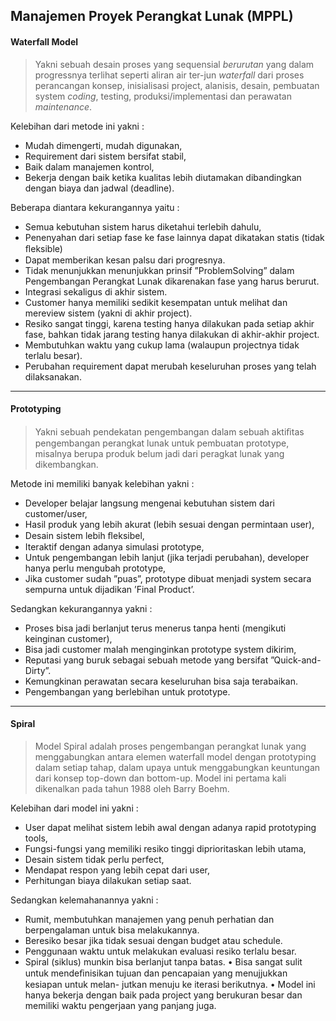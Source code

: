 ## Manajemen Proyek Perangkat Lunak (MPPL) 

#### **Waterfall Model**
>Yakni sebuah desain  proses yang sequensial *berurutan* yang dalam progressnya terlihat seperti aliran air ter-jun *waterfall* dari proses perancangan konsep, inisialisasi project, alanisis, desain, pembuatan system *coding*, testing, produksi/implementasi dan perawatan *maintenance*.

Kelebihan dari metode ini yakni :
* Mudah dimengerti, mudah digunakan,
* Requirement dari sistem bersifat stabil,
* Baik dalam manajemen kontrol,
* Bekerja dengan baik ketika kualitas lebih diutamakan dibandingkan dengan biaya dan jadwal (deadline).

Beberapa diantara kekurangannya yaitu :
* Semua  kebutuhan  sistem  harus  diketahui  terlebih dahulu,
* Penenyahan  dari  setiap  fase  ke  fase  lainnya  dapat dikatakan statis (tidak ﬂeksible)
* Dapat memberikan kesan palsu dari progresnya.
* Tidak menunjukkan menunjukkan prinsif ”ProblemSolving”  dalam  Pengembangan  Perangkat  Lunak
dikarenakan fase yang harus berurut.
* Integrasi sekaligus di akhir sistem.
* Customer hanya memiliki sedikit kesempatan untuk melihat dan mereview sistem (yakni di akhir project).
* Resiko sangat tinggi, karena testing hanya dilakukan pada  setiap  akhir  fase,  bahkan  tidak  jarang  testing hanya dilakukan di akhir-akhir project.
* Membutuhkan waktu yang cukup lama (walaupun projectnya tidak terlalu besar).
* Perubahan  requirement  dapat  merubah  keseluruhan proses yang telah dilaksanakan.
---
#### **Prototyping**
 >Yakni sebuah pendekatan pengembangan dalam sebuah aktiﬁtas pengembangan perangkat lunak untuk pembuatan prototype,  misalnya berupa produk belum jadi dari peragkat lunak yang dikembangkan.

 Metode ini memiliki banyak kelebihan yakni :
* Developer belajar langsung mengenai kebutuhan sistem dari customer/user,
* Hasil produk yang lebih akurat (lebih sesuai dengan permintaan user),
* Desain sistem lebih ﬂeksibel,
* Iteraktif dengan adanya simulasi prototype,
* Untuk pengembangan lebih lanjut (jika terjadi perubahan), developer hanya perlu mengubah prototype,
* Jika customer sudah ”puas”, prototype dibuat menjadi system secara sempurna untuk dijadikan ’Final Product’.

Sedangkan kekurangannya yakni :
* Proses bisa jadi berlanjut terus menerus tanpa henti (mengikuti keinginan customer),
* Bisa jadi customer malah menginginkan prototype system dikirim,
* Reputasi  yang  buruk  sebagai  sebuah  metode  yang bersifat ”Quick-and-Dirty”.
* Kemungkinan perawatan secara keseluruhan bisa saja terabaikan.
* Pengembangan yang berlebihan untuk prototype.
---
#### **Spiral** 
>Model Spiral adalah proses pengembangan perangkat lunak yang menggabungkan antara elemen waterfall model dengan prototyping dalam setiap tahap, dalam upaya untuk menggabungkan keuntungan dari konsep top-down dan bottom-up.  Model ini pertama kali dikenalkan pada tahun 1988 oleh Barry Boehm.  

Kelebihan dari model ini yakni :
* User dapat melihat sistem lebih awal dengan adanya rapid prototyping tools,
* Fungsi-fungsi  yang  memiliki  resiko  tinggi  diprioritaskan lebih utama,
* Desain sistem tidak perlu perfect,
* Mendapat respon yang lebih cepat dari user,
* Perhitungan biaya dilakukan setiap saat.

Sedangkan kelemahanannya yakni :
* Rumit, membutuhkan manajemen yang penuh perhatian dan berpengalaman untuk bisa melakukannya.
* Beresiko besar jika tidak sesuai dengan budget atau schedule.
* Penggunaan waktu untuk melakukan evaluasi resiko terlalu besar.
* Spiral (siklus) munkin bisa berlanjut tanpa batas.
• Bisa  sangat  sulit  untuk  mendeﬁnisikan  tujuan  dan pencapaian yang menujjukkan kesiapan untuk melan-
jutkan menuju ke iterasi berikutnya.
• Model ini hanya bekerja dengan baik pada project yang berukuran besar dan memiliki waktu pengerjaan yang panjang juga.
